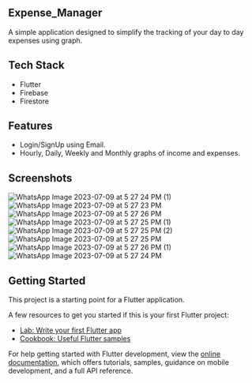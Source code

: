 ## Expense_Manager

A simple application designed to simplify the tracking of your day to day expenses using graph.

## Tech Stack
* Flutter
* Firebase
* Firestore

## Features
* Login/SignUp using Email.
* Hourly, Daily, Weekly and Monthly graphs of income and expenses. 

## Screenshots
![WhatsApp Image 2023-07-09 at 5 27 24 PM (1)](https://github.com/Abhinav1-Kumar/Expense-Manager/assets/95129388/71c34735-a286-4e0c-b446-2779b6cb22d4)
![WhatsApp Image 2023-07-09 at 5 27 23 PM](https://github.com/Abhinav1-Kumar/Expense-Manager/assets/95129388/a68b3a55-b816-4f11-818a-82082ee30dfc)
![WhatsApp Image 2023-07-09 at 5 27 26 PM](https://github.com/Abhinav1-Kumar/Expense-Manager/assets/95129388/2976d1a2-c3f6-4e5e-af81-644e5c970537)
![WhatsApp Image 2023-07-09 at 5 27 25 PM (1)](https://github.com/Abhinav1-Kumar/Expense-Manager/assets/95129388/f36a2e92-44b9-40f6-990f-c255564be863)
![WhatsApp Image 2023-07-09 at 5 27 25 PM (2)](https://github.com/Abhinav1-Kumar/Expense-Manager/assets/95129388/d86935d4-7806-4a6a-9092-ac31c5afef97)
![WhatsApp Image 2023-07-09 at 5 27 25 PM](https://github.com/Abhinav1-Kumar/Expense-Manager/assets/95129388/e6416296-ae54-4767-a029-ef9b902f4f0d)
![WhatsApp Image 2023-07-09 at 5 27 26 PM (1)](https://github.com/Abhinav1-Kumar/Expense-Manager/assets/95129388/e41e6635-7373-4167-a3af-b86a67dac185)
![WhatsApp Image 2023-07-09 at 5 27 24 PM](https://github.com/Abhinav1-Kumar/Expense-Manager/assets/95129388/a200d895-1b40-4e2b-a210-31ad8908d7ab)




## Getting Started
This project is a starting point for a Flutter application.

A few resources to get you started if this is your first Flutter project:

- [Lab: Write your first Flutter app](https://docs.flutter.dev/get-started/codelab)
- [Cookbook: Useful Flutter samples](https://docs.flutter.dev/cookbook)

For help getting started with Flutter development, view the
[online documentation](https://docs.flutter.dev/), which offers tutorials,
samples, guidance on mobile development, and a full API reference.
